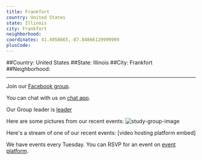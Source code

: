 ```yaml
---
title: Frankfort
country: United States
state: Illinois
city: Frankfort
neighborhood: 
coordinates: 41.4958665,-87.84866129999999
plusCode:
---
```


##Country: United States
##State: Illinois
##City: Frankfort
##Neighborhood: 
*****
Join our [Facebook group](https://www.facebook.com/groups/free.code.camp.frankfort.illinois/).

You can chat with us on [chat app]().

Our Group leader is [leader]()

Here are some pictures from our recent events:
![study-group-image]()

Here's a stream of one of our recent events:
[video hosting platform embed]

We have events every Tuesday. You can RSVP for an event on [event platform]().
